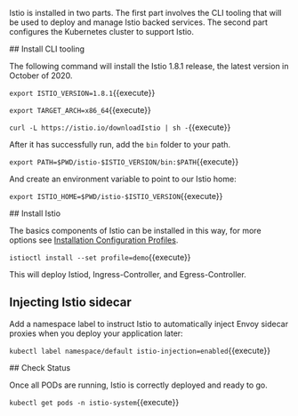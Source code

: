 Istio is installed in two parts. The first part involves the CLI tooling that will be used to deploy and manage Istio backed services. The second part configures the Kubernetes cluster to support Istio.

## Install CLI tooling

The following command will install the Istio 1.8.1 release, the latest version in October of 2020.

`export ISTIO_VERSION=1.8.1`{{execute}}

`export TARGET_ARCH=x86_64`{{execute}}

`curl -L https://istio.io/downloadIstio | sh -`{{execute}}

After it has successfully run, add the `bin` folder to your path.

`export PATH=$PWD/istio-$ISTIO_VERSION/bin:$PATH`{{execute}}

And create an environment variable to point to our Istio home:

`export ISTIO_HOME=$PWD/istio-$ISTIO_VERSION`{{execute}}

## Install Istio

The basics components of Istio can be installed in this way, for more options see [Installation Configuration Profiles](https://istio.io/latest/docs/setup/additional-setup/config-profiles/).

`istioctl install --set profile=demo`{{execute}}

This will deploy Istiod, Ingress-Controller, and Egress-Controller.

## Injecting Istio sidecar

Add a namespace label to instruct Istio to automatically inject Envoy sidecar proxies when you deploy your application later:

`kubectl label namespace/default istio-injection=enabled`{{execute}}

## Check Status

Once all PODs are running, Istio is correctly deployed and ready to go.

`kubectl get pods -n istio-system`{{execute}}
